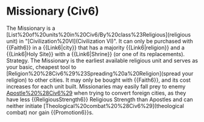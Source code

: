 # Missionary (Civ6)

The Missionary is a [List%20of%20units%20in%20Civ6/By%20class%23Religious](religious unit) in "[Civilization%20VI](Civilization VI)". It can only be purchased with {{Faith6}} in a {{Link6|city}} that has a majority {{Link6|religion}} and a {{Link6|Holy Site}} with a {{Link6|Shrine}} (or one of its replacements).
Strategy.
The Missionary is the earliest available religious unit and serves as your basic, cheapest tool to [Religion%20%28Civ6%29%23Spreading%20a%20Religion](spread your religion) to other cities. It may only be bought with {{Faith6}}, and its cost increases for each unit built. Missionaries may easily fall prey to enemy [Apostle%20%28Civ6%29](Apostles) when trying to convert foreign cities, as they have less {{ReligiousStrength6}} Religious Strength than Apostles and can neither initiate [Theological%20combat%20%28Civ6%29](theological combat) nor gain {{Promotion6}}s.